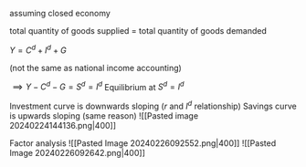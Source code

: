 
assuming closed economy

total quantity of goods supplied = total quantity of goods demanded

$Y = C^{d}+ I^{d}+G$

(not the same as national income accounting)

$\implies Y-C^{d}-G = S^{d}=I^{d}$
Equilibrium at $S^{d}= I^{d}$

Investment curve is downwards sloping ($r$ and $I^d$ relationship)
Savings curve is upwards sloping (same reason)
![[Pasted image 20240224144136.png|400]]

Factor analysis
![[Pasted Image 20240226092552.png|400]]
![[Pasted Image 20240226092642.png|400]]
